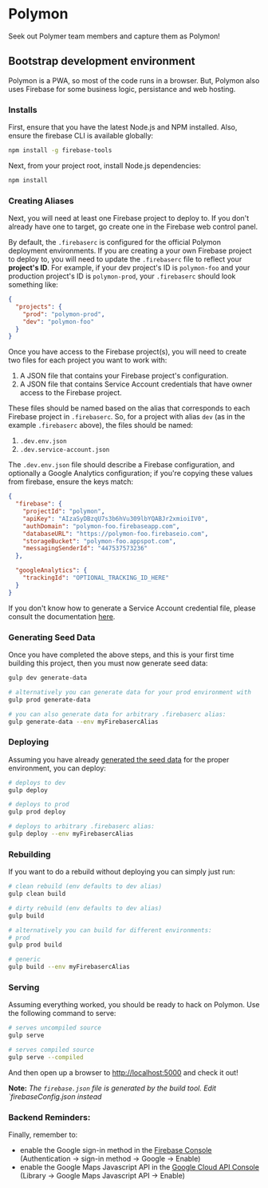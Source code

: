 # Polymon

Seek out Polymer team members and capture them as Polymon!

## Bootstrap development environment

Polymon is a PWA, so most of the code runs in a browser. But, Polymon also uses Firebase for some business logic, persistance and web hosting.

### Installs
First, ensure that you have the latest Node.js and NPM installed.
Also, ensure the firebase CLI is available globally:

```sh
npm install -g firebase-tools
```

Next, from your project root, install Node.js dependencies:

```sh
npm install
```

### Creating Aliases
Next, you will need at least one Firebase project to deploy to. If you don't
already have one to target, go create one in the Firebase web control panel.

By default, the `.firebaserc` is configured for the official Polymon
deployment environments. If you are creating a your own Firebase project to
deploy to, you will need to update the `.firebaserc` file to reflect your
**project's ID**. For example, if your dev project's ID is `polymon-foo` and your
production project's ID is `polymon-prod`, your `.firebaserc` should look something like:

```json
{
  "projects": {
    "prod": "polymon-prod",
    "dev": "polymon-foo"
  }
}
```

Once you have access to the Firebase project(s), you will need to create two
files for each project you want to work with:

 1. A JSON file that contains your Firebase project's configuration.
 2. A JSON file that contains Service Account credentials that have owner
    access to the Firebase project.

These files should be named based on the alias that corresponds to each
Firebase project in `.firebaserc`. So, for a project with alias `dev` (as in
the example `.firebaserc` above), the files should be named:

 1. `.dev.env.json`
 2. `.dev.service-account.json`

The `.dev.env.json` file should describe a Firebase configuration, and
optionally a Google Analytics configuration; if you're copying these values from
firebase, ensure the keys match:

```json
{
  "firebase": {
    "projectId": "polymon",
    "apiKey": "AIzaSyDBzqU7s3b6hVu309lbYQABJr2xmioiIV0",
    "authDomain": "polymon-foo.firebaseapp.com",
    "databaseURL": "https://polymon-foo.firebaseio.com",
    "storageBucket": "polymon-foo.appspot.com",
    "messagingSenderId": "447537573236"
  },

  "googleAnalytics": {
    "trackingId": "OPTIONAL_TRACKING_ID_HERE"
  }
}
```

If you don't know how to generate a Service Account credential file, please
consult the documentation [here][1].

### Generating Seed Data

Once you have completed the above steps, and this is your first time building this project, then you must now generate seed data:

```sh
gulp dev generate-data

# alternatively you can generate data for your prod environment with
gulp prod generate-data

# you can also generate data for arbitrary .firebaserc alias:
gulp generate-data --env myFirebasercAlias
```

### Deploying
Assuming you have already [generated the seed data](#generating-seed-data) for the proper environment, you can deploy:

```sh
# deploys to dev
gulp deploy

# deploys to prod
gulp prod deploy

# deploys to arbitrary .firebaserc alias:
gulp deploy --env myFirebasercAlias
```

### Rebuilding
If you want to do a rebuild without deploying you can simply just run:

```sh
# clean rebuild (env defaults to dev alias)
gulp clean build

# dirty rebuild (env defaults to dev alias)
gulp build

# alternatively you can build for different environments:
# prod
gulp prod build

# generic
gulp build --env myFirebasercAlias
```

### Serving
Assuming everything worked, you should be ready to hack on Polymon. Use the following command to serve:

```sh
# serves uncompiled source
gulp serve

# serves compiled source
gulp serve --compiled
```

And then open up a browser to [http://localhost:5000][2] and check it out!

**Note:** *The `firebase.json` file is generated by the build tool. Edit `firebaseConfig.json instead*

### Backend Reminders:
Finally, remember to:
- enable the Google sign-in method in the [Firebase Console][3]
(Authentication -> sign-in method -> Google -> Enable)
- enable the Google Maps Javascript API in the [Google Cloud API Console][4]
(Library -> Google Maps Javascript API -> Enable)

[1]: https://firebase.google.com/docs/server/setup#add_firebase_to_your_app
[2]: http://localhost:5000
[3]: https://console.firebase.google.com/
[4]: https://console.developers.google.com/
